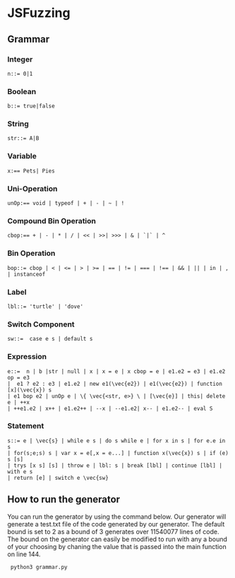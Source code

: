 # JSFuzzing

## Grammar 
### Integer 
    n::= 0|1
### Boolean 
    b::= true|false
### String 
    str::= A|B
### Variable 
    x:== Pets| Pies
### Uni-Operation
    unOp:== void | typeof | + | - | ~ | !
### Compound Bin Operation
    cbop:== + | - | * | / | << | >>| >>> | & | `|` | ^
### Bin Operation 
    bop::= cbop | < | <= | > | >= | == | != | === | !== | && | || | in | , | instanceof
### Label 
    lbl::= 'turtle' | 'dove'
### Switch Component 
    sw::=  case e s | default s
### Expression 
    e::=  n | b |str | null | x | x = e | x cbop = e | e1.e2 = e3 | e1.e2 op = e3 
    |  e1 ? e2 : e3 | e1.e2 | new e1(\vec{e2}) | e1(\vec{e2}) | function [x](\vec{x}) s 
    | e1 bop e2 | unOp e | \{ \vec{<str, e>} \ | [\vec{e}] | this| delete e | ++x 
    | ++e1.e2 | x++ | e1.e2++ | --x | --e1.e2| x-- | e1.e2-- | eval S 

### Statement
    s::= e | \vec{s} | while e s | do s while e | for x in s | for e.e in s 
    | for(s;e;s) s | var x = e[,x = e...] | function x(\vec{x}) s | if (e) s [s] 
    | trys [x s] [s] | throw e | lbl: s | break [lbl] | continue [lbl] | with e s 
    | return [e] | switch e \vec{sw}


## How to run the generator 

You can run the generator by using the command below. Our generator will generate a test.txt file of the code generated by our generator. The default bound is set to 2 as a bound of 3 generates over 11540077 lines of code. The bound on the generator can easily be modified to run with any a bound of your choosing by chaning the value that is passed into the main function on line 144.  

     python3 grammar.py 

